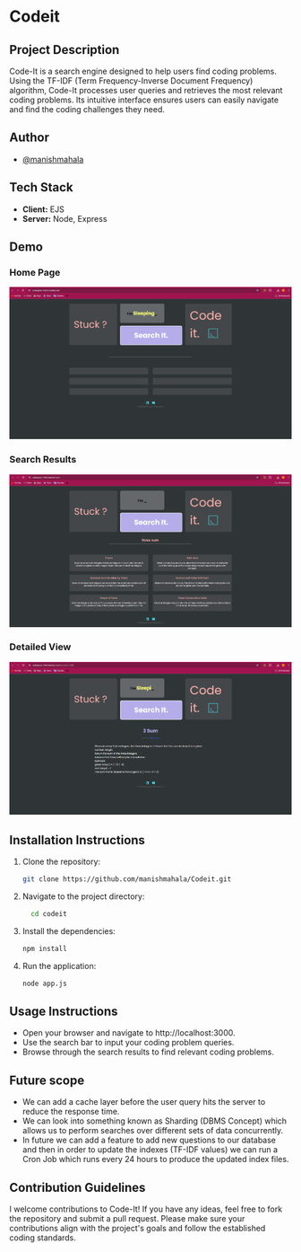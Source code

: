 # Codeit

## Project Description
Code-It is a search engine designed to help users find coding problems. Using the TF-IDF (Term Frequency-Inverse Document Frequency) algorithm, Code-It processes user queries and retrieves the most relevant coding problems. Its intuitive interface ensures users can easily navigate and find the coding challenges they need.

## Author
- [@manishmahala](https://github.com/manishmahala)

## Tech Stack
- **Client:** EJS
- **Server:** Node, Express

## Demo
### Home Page
![Home Page](./public/Screenshot%202024-06-29%20172555.png)

### Search Results
![Search Results](./public/Screenshot%202024-06-29%20172718.png)

### Detailed View
![Detailed View](./public/Screenshot%202024-06-29%20172731.png)


## Installation Instructions
1. Clone the repository:
   ```bash
   git clone https://github.com/manishmahala/Codeit.git

2. Navigate to the project directory:
   ```bash
     cd codeit
3. Install the dependencies:
   ```bash
   npm install
4. Run the application:
   ```bash
   node app.js

## Usage Instructions
- Open your browser and navigate to http://localhost:3000.
- Use the search bar to input your coding problem queries.
- Browse through the search results to find relevant coding problems.

## Future scope
- We can add a cache layer before the user query hits the server to reduce the
response time.
- We can look into something known as Sharding (DBMS Concept) which allows
us to perform searches over different sets of data concurrently.
- In future we can add a feature to add new questions to our database and then in
order to update the indexes (TF-IDF values) we can run a Cron Job which runs
every 24 hours to produce the updated index files.



## Contribution Guidelines
I welcome contributions to Code-It! If you have any ideas, feel free to fork the repository and submit a pull request. Please make sure your contributions align with the project's goals and follow the established coding standards.


